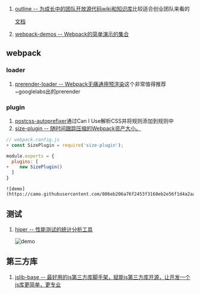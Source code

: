 1. [outline -- 为成长中的团队开放源代码wiki和知识库](https://github.com/outline/outline)比较适合创业团队来看的

    [文档](https://www.getoutline.com/developers)
2. [webpack-demos -- Webpack的简单演示的集合](https://github.com/ruanyf/webpack-demos)
## webpack
### loader
1. [prerender-loader -- Webpack无痛通用预渲染](https://github.com/GoogleChromeLabs/prerender-loader)这个非常值得推荐~googlelabs出的prerender
### plugin
1. [postcss-autoprefixer](https://github.com/postcss/autoprefixer)通过Can I Use解析CSS并将规则添加到规则中
2. [size-plugin -- 随时间跟踪压缩的Webpack资产大小。](https://github.com/GoogleChromeLabs/size-plugin)
```js
// webpack.config.js
+ const SizePlugin = require('size-plugin');

module.exports = {
  plugins: [
+    new SizePlugin()
  ]
}
```
	![demo](https://camo.githubusercontent.com/806eb206a76f2453f3160eb2e56f1d4a2aaa589f/68747470733a2f2f692e696d6775722e636f6d2f33625742724a6d2e706e67)
## 测试
1. [hiper -- 性能测试的统计分析工具](https://github.com/pod4g/hiper)

    ![demo](https://camo.githubusercontent.com/247e9ab7a110bfa09c5133f7503f967995b5411d/687474703a2f2f377874396e382e636f6d322e7a302e676c622e636c6f7564646e2e636f6d2f6869706572392e706e67)
## 第三方库
1. [jslib-base -- 最好用的js第三方库脚手架，赋能js第三方库开源，让开发一个js库更简单，更专业](https://github.com/yanhaijing/jslib-base)